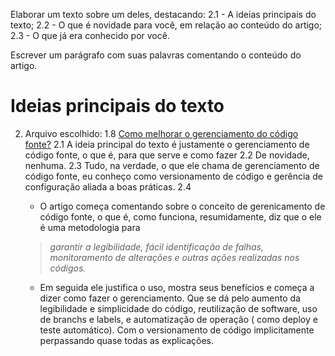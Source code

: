Elaborar um texto sobre um deles, destacando:
2.1 - A ideias principais do texto;
2.2 - O que é novidade para você, em relação ao conteúdo do artigo;
2.3 - O que já era conhecido por você.

Escrever um parágrafo com suas palavras comentando o conteúdo do artigo.



# Ideias principais do texto
2. Arquivo escolhido: 1.8 [Como melhorar o gerenciamento do código fonte?](https://gaea.com.br/como-melhorar-o-gerenciamento-de-codigo-fonte/)
2.1 A ideia principal do texto é justamente o gerenciamento de código fonte, o que é, para que serve e como fazer
2.2 De novidade, nenhuma.
2.3 Tudo, na verdade, o que ele chama de gerenciamento de código fonte, eu conheço como versionamento de código e gerência de configuração aliada a boas práticas.
2.4  
    - O artigo começa comentando sobre o conceito de gerenicamento de código fonte, o que é, como funciona, resumidamente, diz que o ele é uma metodologia para 
    >  *garantir a  legibilidade, fácil identificação de falhas, monitoramento de alterações e outras ações realizadas nos códigos.*


    - Em seguida ele justifica o uso, mostra seus benefícios e começa a dizer como fazer o gerenciamento. Que se dá pelo aumento da legibilidade e simplicidade do código, reutilização
    de software, uso de branchs e labels, e automatização de operação ( como deploy e teste automático). Com o versionamento de código implicitamente perpassando quase todas as explicações.